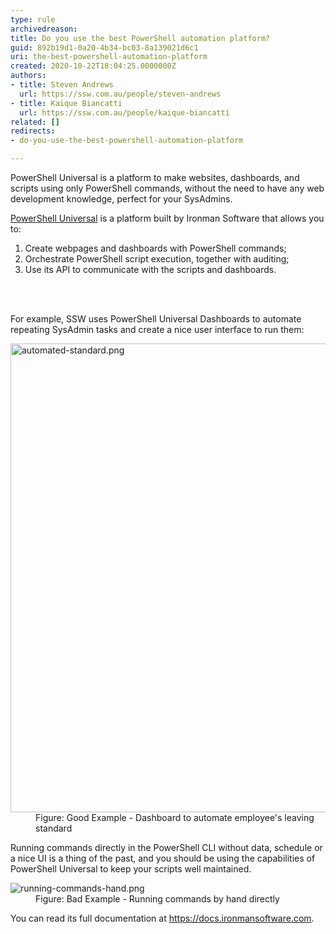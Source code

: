 ```yaml
---
type: rule
archivedreason: 
title: Do you use the best PowerShell automation platform?
guid: 892b19d1-0a20-4b34-bc03-8a139021d6c1
uri: the-best-powershell-automation-platform
created: 2020-10-22T18:04:25.0000000Z
authors:
- title: Steven Andrews
  url: https://ssw.com.au/people/steven-andrews
- title: Kaique Biancatti
  url: https://ssw.com.au/people/kaique-biancatti
related: []
redirects:
- do-you-use-the-best-powershell-automation-platform

---
```



<p class="ssw15-rteElement-P">PowerShell Universal is a platform to make websites, dashboards, and scripts using only PowerShell commands, without the need to have any web development knowledge, perfect for your SysAdmins.<br></p><p class="ssw15-rteElement-P"><a href="https&#58;//ironmansoftware.com/powershell-universal/">PowerShell Universal</a>&#160;is a platform built by Ironman Software that allows you to&#58;</p><ol><li>Create webpages and dashboards with PowerShell commands;</li><li>Orchestrate PowerShell script execution, together with auditing;</li><li>Use its API to communicate with the scripts and dashboards.​</li></ol>
<br><excerpt class='endintro'></excerpt><br>
<p>​For example, SSW uses PowerShell Universal Dashboards to automate repeating SysAdmin tasks and create a nice user interface to run them&#58;​<br></p><dl class="goodImage"><dt><img src="/PublishingImages/automated-standard.png" alt="automated-standard.png" style="width&#58;750px;" /></dt><dd>Figure&#58; Good Example - Dashboard to automate employee's leaving standard<br></dd></dl><p>Running commands directly in the PowerShell CLI without data, schedule or a nice UI is a thing of the past, and you should be using the capabilities of PowerShell Universal to keep your scripts well maintained.</p><dl class="badImage"><dt><img src="/PublishingImages/running-commands-hand.png" alt="running-commands-hand.png" /></dt><dd>Figure&#58; Bad Example - Running commands by hand directly</dd></dl><p>You can read its full documentation at <a href="https&#58;//docs.ironmansoftware.com/">https&#58;//docs.ironmansoftware.com</a>.<br></p>


